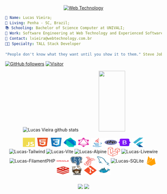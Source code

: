 <div align="center">
  <a href="https://webtechnology.com.br">
    <img align="center" title="Web Technology" alt="Web Technology" width="350" src="https://webtechnology.com.br/images/logo-2.svg" style="margin-bottom: 0px;">
  </a>
</div>

```yaml
👤 Name: Lucas Vieira;
📍 Living: Penha - SC, Brazil;
📚 Schooling: Bachelor of Science Computer at UNIVALI;
💼 Work: Software Engineering at Web Technology and Experienced Software Development Analyst at Philips;
📧 Contact: lvieira@webtechnology.com.br
👨‍💻 Specialty: TALL Stack Developer

"People don't know what they want until you show it to them." Steve Jobs
```


[![GitHub followers](https://img.shields.io/github/followers/lucasvieira2902.svg?style=social&label=Follow)](https://github.com/lucasvieira2902?tab=followers)
[![Visitor](https://visitor-badge.laobi.icu/badge?page_id=lucasvieira2902.lucasvieira2902)](https://github.com/lucasvieira2902)

<div align="center">  
  <img width="49%" height="195px" src="https://github-readme-stats.vercel.app/api?username=LucasVieira2902&show_icons=true&count_private=true&hide_border=true&title_color=00bfbf&icon_color=00bfbf&text_color=c9d1d9&bg_color=0d1117" alt="Lucas Vieira github stats" /> 
  <img width="41%" height="195px" src="https://github-readme-stats.vercel.app/api/top-langs/?username=LucasVieira2902&layout=compact&hide_border=true&title_color=00bfbf&text_color=00bfbf&bg_color=0d1117" />
</div>
 <br/>
<!--LINGUAGENS:-->
<div style="display: inline_block" align="center">
  <img align="center" title="Javascript" alt="Lucas-Js" height="30" width="40" src="https://raw.githubusercontent.com/devicons/devicon/master/icons/javascript/javascript-plain.svg">
  <img align="center" title="HTML" alt="Lucas-HTML" height="30" width="40" src="https://raw.githubusercontent.com/devicons/devicon/master/icons/html5/html5-original.svg">
  <img align="center" title="CSS" alt="Lucas-CSS" height="30" width="40" src="https://raw.githubusercontent.com/devicons/devicon/master/icons/css3/css3-original.svg">
  <img align="center" title="Dart" alt="Lucas-Dart" height="30" width="40" src="https://raw.githubusercontent.com/devicons/devicon/master/icons/dart/dart-original.svg">
  <img align="center" title="Graphql" alt="Lucas-Graphql" height="30" width="40" src="https://raw.githubusercontent.com/devicons/devicon/master/icons/graphql/graphql-plain.svg">
  <img align="center" title="Java" alt="Lucas-Java" height="30" width="40" src="https://raw.githubusercontent.com/devicons/devicon/master/icons/java/java-original.svg">
  <img align="center" title="PHP" alt="Lucas-Php" height="30" width="40" src="https://raw.githubusercontent.com/devicons/devicon/master/icons/php/php-original.svg">
<!--FRAMEWORKS:-->
  <img align="center" title="Bootstrap" alt="Lucas-Bootstrap" height="30" width="40" src="https://raw.githubusercontent.com/devicons/devicon/master/icons/bootstrap/bootstrap-original.svg">
  <img align="center" title="Flutter" alt="Lucas-Flutter" height="30" width="40" src="https://raw.githubusercontent.com/devicons/devicon/master/icons/flutter/flutter-original.svg">
  <img align="center" title="Tailwind" alt="Lucas-Tailwind" height="30" width="40" src="https://cdn.jsdelivr.net/gh/devicons/devicon@latest/icons/tailwindcss/tailwindcss-original.svg">  
  <img align="center" title="Vite" alt="Lucas-Vite" height="30" width="40" src="https://cdn.jsdelivr.net/gh/devicons/devicon@latest/icons/vitejs/vitejs-original.svg"> 
  <img align="center" title="Alpine" alt="Lucas-Alpine" height="30" width="40" src="https://cdn.jsdelivr.net/gh/devicons/devicon@latest/icons/alpinejs/alpinejs-original.svg">  
  <img align="center" title="Laravel" alt="Lucas-Laravel" height="30" width="40" src="https://raw.githubusercontent.com/devicons/devicon/master/icons/laravel/laravel-original.svg">  
  <img align="center" title="Livewire" alt="Lucas-Livewire" height="30" width="40" src="https://cdn.jsdelivr.net/gh/devicons/devicon@latest/icons/livewire/livewire-original.svg">
  <img align="center" title="Filament" alt="Lucas-FilamentPHP" height="30" width="40" src="https://cdn.jsdelivr.net/gh/devicons/devicon@latest/icons/filamentphp/filamentphp-original.svg">
       
<!--BANCOS:-->
  <img align="center" title="Oracle" alt="Lucas-Oracle" height="30" width="40" src="https://raw.githubusercontent.com/devicons/devicon/master/icons/oracle/oracle-original.svg">
  <img align="center" title="Postgres" alt="Lucas-Postgresql" height="30" width="40" src="https://raw.githubusercontent.com/devicons/devicon/master/icons/postgresql/postgresql-original.svg">
  <img align="center" title="SQL Server" alt="Lucas-SQLServer" height="30" width="40" src="https://raw.githubusercontent.com/devicons/devicon/master/icons/microsoftsqlserver/microsoftsqlserver-plain.svg">
  <img align="center" title="MySql" alt="Lucas-Mysql" height="30" width="40" src="https://raw.githubusercontent.com/devicons/devicon/master/icons/mysql/mysql-original.svg">
  <img align="center" title="SQLite" alt="Lucas-SQLite" height="30" width="40" src="https://cdn.jsdelivr.net/gh/devicons/devicon@latest/icons/sqlite/sqlite-original.svg">
  <img align="center" title="Firebase" alt="Lucas-Firebase" height="30" width="40" src="https://raw.githubusercontent.com/devicons/devicon/master/icons/firebase/firebase-plain.svg">
  <img align="center" title="Redis" alt="Lucas-Redis" height="30" width="40" src="https://raw.githubusercontent.com/devicons/devicon/master/icons/redis/redis-plain.svg">
<!--FERRAMENTAS:-->
  <img align="center" title="Composer" alt="Lucas-Composer" height="30" width="40" src="https://raw.githubusercontent.com/devicons/devicon/master/icons/composer/composer-original.svg">
  <img align="center" title="GIT" alt="Lucas-Git" height="30" width="40" src="https://raw.githubusercontent.com/devicons/devicon/master/icons/git/git-original.svg">
  <img align="center" title="Docker" alt="Lucas-Docker" height="30" width="40" src="https://raw.githubusercontent.com/devicons/devicon/master/icons/docker/docker-original.svg">
</div>
    
  ##
 
<div align="center">
  <a href = "mailto:lucasvieira717@gmail.com"><img src="https://img.shields.io/badge/-Gmail-%23333?style=for-the-badge&logo=gmail&logoColor=white" target="_blank"></a>
  <a href="https://www.linkedin.com/in/lucasvieira96" target="_blank"><img src="https://img.shields.io/badge/-LinkedIn-%230077B5?style=for-the-badge&logo=linkedin&logoColor=white" target="_blank"></a> 
<br>
